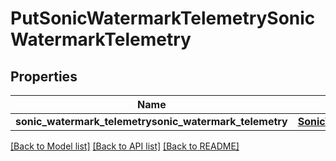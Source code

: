 # PutSonicWatermarkTelemetrySonicWatermarkTelemetry

## Properties
Name | Type | Description | Notes
------------ | ------------- | ------------- | -------------
**sonic_watermark_telemetrysonic_watermark_telemetry** | [**SonicWatermarkTelemetrySonicWatermarkTelemetrySonicwatermarktelemetrysonicwatermarktelemetry**](SonicWatermarkTelemetrySonicWatermarkTelemetrySonicwatermarktelemetrysonicwatermarktelemetry.md) |  | [optional] 

[[Back to Model list]](../README.md#documentation-for-models) [[Back to API list]](../README.md#documentation-for-api-endpoints) [[Back to README]](../README.md)


